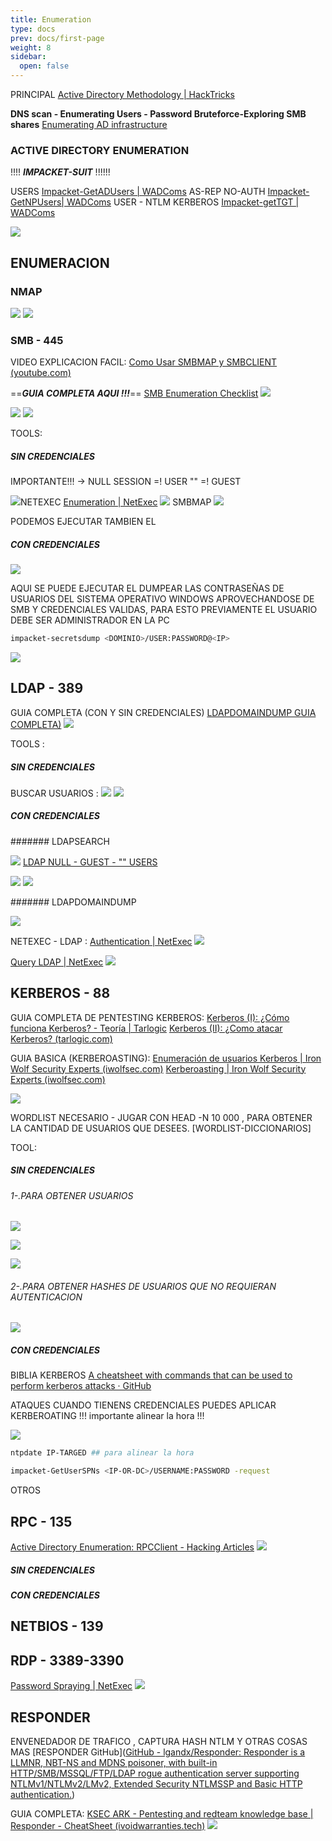```yaml
---
title: Enumeration
type: docs
prev: docs/first-page
weight: 8
sidebar:
  open: false
---
```


PRINCIPAL
[Active Directory Methodology | HackTricks](https://book.hacktricks.xyz/windows-hardening/active-directory-methodology)

**DNS scan - Enumerating Users - Password Bruteforce-Exploring SMB shares**
[Enumerating AD infrastructure](https://medium.com/@Shorty420/enumerating-ad-98e0821c4c78)

### ACTIVE DIRECTORY ENUMERATION

!!!!   ***IMPACKET-SUIT***   !!!!!!

USERS [Impacket-GetADUsers | WADComs](https://wadcoms.github.io/wadcoms/Impacket-GetADUsers/)
AS-REP NO-AUTH [Impacket-GetNPUsers| WADComs](https://wadcoms.github.io/wadcoms/Impacket-GetNPUsers/)
USER - NTLM KERBEROS [Impacket-getTGT | WADComs](https://wadcoms.github.io/wadcoms/Impacket-getTGT/)

![](/images/red_team/windows/20241012185815.png)

## ENUMERACION

### NMAP

![](/images/red_team/windows/20241004103426.png)
![](/images/red_team/windows/20241004103542.png)

### SMB - 445

VIDEO EXPLICACION FACIL: [Como Usar SMBMAP y SMBCLIENT  (youtube.com)](https://www.youtube.com/watch?v=oXMA1DMjlS4&ab_channel=ElPing%C3%BCinodeMarioLIVE)

==***GUIA COMPLETA AQUI !!!***==  [SMB Enumeration Checklist](https://0xdf.gitlab.io/2018/12/02/pwk-notes-smb-enumeration-checklist-update1.html)
![](/images/red_team/windows/20241012181733.png)

![](/images/red_team/windows/20241012181624.png)
![](/images/red_team/windows/20241012181704.png)

TOOLS:

##### SIN CREDENCIALES

IMPORTANTE!!! -> NULL SESSION =! USER "" =! GUEST

![](/images/red_team/windows/20241004103904.png)NETEXEC [Enumeration | NetExec](https://www.netexec.wiki/smb-protocol/enumeration)
![](/images/red_team/windows/20241004110711.png)
SMBMAP
![](/images/red_team/windows/20241012174004.png)

PODEMOS EJECUTAR TAMBIEN EL

##### CON CREDENCIALES

![](/images/red_team/windows/20241012174019.png)

AQUI SE PUEDE EJECUTAR EL DUMPEAR LAS CONTRASEÑAS DE USUARIOS DEL SISTEMA OPERATIVO WINDOWS APROVECHANDOSE DE SMB Y CREDENCIALES VALIDAS, PARA ESTO PREVIAMENTE EL USUARIO DEBE SER ADMINISTRADOR EN LA PC

```bash
impacket-secretsdump <DOMINIO>/USER:PASSWORD@<IP>
```

![](/images/red_team/windows/20241113215857.png)

## LDAP - 389

GUIA COMPLETA (CON Y SIN CREDENCIALES) [LDAPDOMAINDUMP GUIA COMPLETA)](https://sniferl4bs.com/2020/02/obteniendo-informaci%C3%B3n-del-dominio-con-ldapdomaindump/)
![](/images/red_team/windows/20241004110005.png)

TOOLS :

##### SIN CREDENCIALES

BUSCAR USUARIOS :
![](/images/red_team/windows/20241012182902.png)
![](/images/red_team/windows/20241012182607.png)

##### CON CREDENCIALES

####### LDAPSEARCH

![](/images/red_team/windows/20241012182423.png)
[LDAP NULL - GUEST - "" USERS](https://ivanitlearning.wordpress.com/2019/03/24/root-me-ldap-null-bind/)

![](/images/red_team/windows/20241012185026.png)
![](/images/red_team/windows/20241012185054.png)

####### LDAPDOMAINDUMP

![](/images/red_team/windows/20241004110028.png)

NETEXEC - LDAP : [Authentication | NetExec](https://www.netexec.wiki/ldap-protocol/authentication)
![](/images/red_team/windows/20241012183149.png)

 [Query LDAP | NetExec](https://www.netexec.wiki/ldap-protocol/query-ldap)
![](/images/red_team/windows/20241012183115.png)

## KERBEROS - 88

GUIA COMPLETA DE PENTESTING KERBEROS:
[Kerberos (I): ¿Cómo funciona Kerberos? - Teoría | Tarlogic](https://www.tarlogic.com/es/blog/como-funciona-kerberos/)
[Kerberos (II): ¿Como atacar Kerberos? (tarlogic.com)](https://www.tarlogic.com/es/blog/como-atacar-kerberos/)

GUIA BASICA (KERBEROASTING):
[Enumeración de usuarios Kerberos | Iron Wolf Security Experts (iwolfsec.com)](https://docs.iwolfsec.com/tecnicas-y-ataques/ataques-a-directorio-activo/enumeracion/enumeracion-de-usuarios-kerberos)
[Kerberoasting | Iron Wolf Security Experts (iwolfsec.com)](https://docs.iwolfsec.com/tecnicas-y-ataques/ataques-a-directorio-activo/kerberos/kerberoasting)

![](/images/red_team/windows/20241012180500.png)

WORDLIST NECESARIO - JUGAR CON HEAD -N 10 000 , PARA OBTENER LA CANTIDAD DE USUARIOS QUE DESEES.
[WORDLIST-DICCIONARIOS]

TOOL:

##### SIN CREDENCIALES

###### 1-.PARA OBTENER USUARIOS

![](/images/red_team/windows/20241012190415.png)

![](/images/red_team/windows/20241012180227.png)

![](/images/red_team/windows/20241012180247.png)

###### 2-.PARA OBTENER HASHES DE USUARIOS QUE NO REQUIERAN AUTENTICACION

![](/images/red_team/windows/20241012180207.png)

##### CON CREDENCIALES

BIBLIA KERBEROS
[A cheatsheet with commands that can be used to perform kerberos attacks · GitHub](https://gist.github.com/TarlogicSecurity/2f221924fef8c14a1d8e29f3cb5c5c4a)

ATAQUES
CUANDO TIENENS CREDENCIALES PUEDES APLICAR KERBEROATING
!!! importante alinear la hora !!!

![](/images/red_team/windows/20241113214451.png)

```bash
ntpdate IP-TARGED ## para alinear la hora

impacket-GetUserSPNs <IP-OR-DC>/USERNAME:PASSWORD -request
```

OTROS

## RPC - 135

[Active Directory Enumeration: RPCClient - Hacking Articles](https://www.hackingarticles.in/active-directory-enumeration-rpcclient/)
![](/images/red_team/windows/20241012184713.png)

##### SIN CREDENCIALES

##### CON CREDENCIALES

## NETBIOS - 139

## RDP - 3389-3390

[Password Spraying | NetExec](https://www.netexec.wiki/rdp-protocol/password-spraying)
![](/images/red_team/windows/20241004111214.png)

## RESPONDER

ENVENEDADOR DE TRAFICO , CAPTURA HASH NTLM Y OTRAS COSAS MAS
[RESPONDER GitHub]([GitHub - lgandx/Responder: Responder is a LLMNR, NBT-NS and MDNS poisoner, with built-in HTTP/SMB/MSSQL/FTP/LDAP rogue authentication server supporting NTLMv1/NTLMv2/LMv2, Extended Security NTLMSSP and Basic HTTP authentication.](https://github.com/lgandx/Responder))

GUIA COMPLETA: [KSEC ARK - Pentesting and redteam knowledge base | Responder - CheatSheet (ivoidwarranties.tech)](https://www.ivoidwarranties.tech/posts/pentesting-tuts/responder/cheatsheet/)
![](/images/red_team/windows/20241004112049.png)
